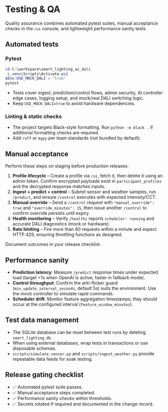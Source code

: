 # Testing & QA

Quality assurance combines automated pytest suites, manual acceptance checks in the `/ui` console, and lightweight performance sanity tests.

## Automated tests

### Pytest

```powershell
cd C:\workspace\smart_lighting_ai_dali
.\.venv\Scripts\Activate.ps1
$Env:USE_MOCK_DALI = "true"
pytest
```

- Tests cover ingest, prediction/control flows, admin security, AI controller edge cases, logging setup, and mock/real DALI switching logic.
- Keep `USE_MOCK_DALI=true` to avoid hardware dependencies.

### Linting & static checks

- The project targets Black-style formatting. Run `python -m black .` if additional formatting checks are required.
- Add `ruff` or `mypy` per team standards (not bundled by default).

## Manual acceptance

Perform these steps on staging before production releases:

1. **Profile lifecycle** – Create a profile via `/ui`, fetch it, then delete it using an admin token. Confirm encrypted payloads exist in `participant_profiles` and the decrypted response matches inputs.
2. **Ingest + predict + control** – Submit sensor and weather samples, run `/predict`, and ensure `/control` executes with expected intensity/CCT.
3. **Manual override** – Send a `/control` request with `"manual_override": true` and `"override_minutes": 15`, then issue another `/control` to confirm override persists until expiry.
4. **Health monitoring** – Verify `/healthz` reports `scheduler: running` and accurate DALI diagnostics (mock or hardware).
5. **Rate limiting** – Fire more than 60 requests within a minute and expect HTTP 429, ensuring throttling functions as designed.

Document outcomes in your release checklist.

## Performance sanity

- **Prediction latency**: Measure `/predict` response times under expected load (target <1s when OpenAI is active; faster in fallback mode).
- **Control throughput**: Confirm the anti-flicker guard (`min_update_interval_seconds`, default 5s) suits the environment. Use the mock controller to simulate rapid commands.
- **Scheduler drift**: Monitor feature aggregation timestamps; they should occur at the configured interval (`feature_window_minutes`).

## Test data management

- The SQLite database can be reset between test runs by deleting `smart_lighting.db`.
- When using external databases, wrap tests in transactions or use disposable schemas.
- `scripts/simulate_sensor.py` and `scripts/ingest_weather.py` provide repeatable data feeds for soak testing.

## Release gating checklist

- ✅ Automated pytest suite passes.
- ✅ Manual acceptance steps completed.
- ✅ Performance sanity checks within thresholds.
- ✅ Secrets rotated if required and documented in the change record.
